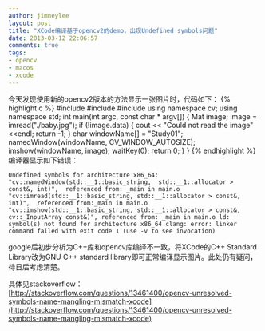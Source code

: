 ```yaml
---
author: jimneylee
layout: post
title: "XCode编译基于opencv2的demo，出现Undefined symbols问题"
date: 2013-03-12 22:06:57
comments: true
tags:
- opencv
- macos
- xcode
---
```


今天发现使用新的opencv2版本的方法显示一张图片时，代码如下：
{% highlight c %}
#include
#include
#include
using namespace cv;
using namespace std;
int main(int argc, const char * argv[])
{
    Mat image;
    image = imread("./baby.jpg");
    if (!image.data) {
        cout << "Could not read the image" <<endl;
        return -1;
    }
    char windowName[] = "Study01";
    namedWindow(windowName, CV_WINDOW_AUTOSIZE);
    imshow(windowName, image);
    waitKey(0);
    return 0;
}
}
{% endhighlight %}
编译器显示如下错误：

`Undefined symbols for architecture x86_64:
  "cv::namedWindow(std::__1::basic_string, 
  std::__1::allocator > const&, int)", 
  referenced from:
      _main in main.o
  "cv::imread(std::__1::basic_string, std::__1::allocator > const&, int)", 
  referenced from:_main in main.o
  "cv::imshow(std::__1::basic_string, std::__1::allocator > const&, 
  cv::_InputArray const&)", referenced from:
      _main in main.o
ld: symbol(s) not found for architecture x86_64
clang: error: linker command failed with exit code 1 (use -v to see invocation)`

google后初步分析为C++库和opencv库编译不一致，将XCode的C++ Standard Library改为GNU C++ standard library即可正常编译显示图片。此处仍有疑问，待日后考虑清楚。

具体见stackoverflow：[http://stackoverflow.com/questions/13461400/opencv-unresolved-symbols-name-mangling-mismatch-xcode](http://stackoverflow.com/questions/13461400/opencv-unresolved-symbols-name-mangling-mismatch-xcode)